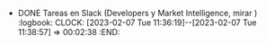 - DONE Tareas en Slack (Developers y Market Intelligence, mirar )
  :logbook:
  CLOCK: [2023-02-07 Tue 11:36:19]--[2023-02-07 Tue 11:38:57] =>  00:02:38
  :END:
